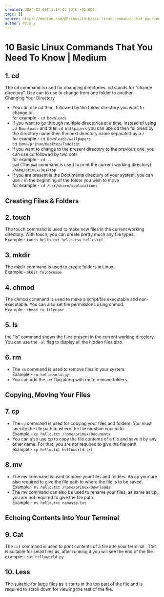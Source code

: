 ```yaml
---
created: 2024-03-06T13:14:41 (UTC +01:00)
tags: []
source: https://medium.com/@Prinux/10-basic-linux-commands-that-you-need-to-know-50bdecf5a985
author: Prinux
---
```


# 10 Basic Linux Commands That You Need To Know | Medium



## 1\. cd

The cd command is used for changing directories. cd stands for “change directory”. Use can to use to change from one folder to another.  
Changing Your Directory

-   You can use cd then, followed by the folder directory you want to change to.  
    for example:- `cd Downloads`
-   If you want to go through multiple directories at a time, instead of using `cd Downloads` and then `cd Wallpapers` you can use cd then followed by the directory name then the next directory name separated by a `/`  
    for example:- `cd Downloads/wallpapers`  
    `cd home/prinux/Desktop/Todolist`
-   if you want to change to the present directory to the previous one, you can use cd followed by two dots  
    for example:- `cd ..`  
    `pwd` (The `pwd` command is used to print the current working directory)  
    `/home/prinux/Desktop`
-   if you are present is the Documents directory of your system, you can use `/` in the beginning of the folder you wish to move  
    for example:- `cd /usr/share/applications`

## Creating Files & Folders

## 2\. touch

The touch command is used to make new files in the current working directory. With touch, you can create pretty much any file types.  
Example:- `touch hello.txt hello.csv hello.xcf`

## 3\. mkdir

The mkdir command is used to create folders in Linux.  
Example:- `mkdir foldername`

## 4\. chmod

The chmod command is used to make a script/file executable and non-executable. You can also set file permissions using chmod.  
Example:- `chmod +x filename`

## 5\. ls

the “ls” command shows the files present in the current working directory.  
You can use the `-al` flag to display all the hidden files also.

## 6\. rm

-   The `rm` command is used to remove files in your system.  
    Example:- `rm helloworld.py`
-   You can add the `-rf` flag along with rm to remove folders.

## Copying, Moving Your Files

## 7\. cp

-   The `cp` command is used for copying your files and folders. You must specify the file path to where the file must be copied to.  
    Example:- `cp hello.txt /home/prinux/Documents`
-   You can also use cp to copy the file contents of a file and save it by any other name. For that, you are not required to give the file path  
    example:- `cp hello.txt helloworld.txt`

## 8\. mv

-   The mv command is used to move your files and folders. As cp your are also required to give the file path to where the file is to be saved.  
    Example:- `mv hello.txt /home/prinux/Downloads`
-   The mv command can also be used to rename your files, as same as cp, you are not required to give the file path.  
    Example:- `mv hello.txt namaste.txt`

## Echoing Contents Into Your Terminal

## 9\. Cat

The `cat` command is used to print contents of a file into your terminal . This is suitable for small files as, after running it you will see the end of the file.  
example:- `cat helloworld.py`

## 10\. Less

The suitable for large files as it starts in the top part of the file and is required to scroll down for viewing the rest of the file.